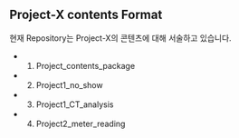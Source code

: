 ## Project-X contents Format </br>

현재 Repository는 Project-X의 콘텐츠에 대해 서술하고 있습니다. 
- 1. Project_contents_package
- 2. Project1_no_show
- 3. Project1_CT_analysis
- 4. Project2_meter_reading
